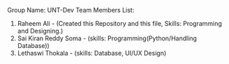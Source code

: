 Group Name: UNT-Dev
Team Members List:
1. Raheem Ali - (Created this Repository and this file, Skills: Programming and Designing.)
2. Sai Kiran Reddy Soma - (skills: Programming(Python/Handling Database))
3. Lethaswi Thokala - (skills: Database, UI/UX Design)
